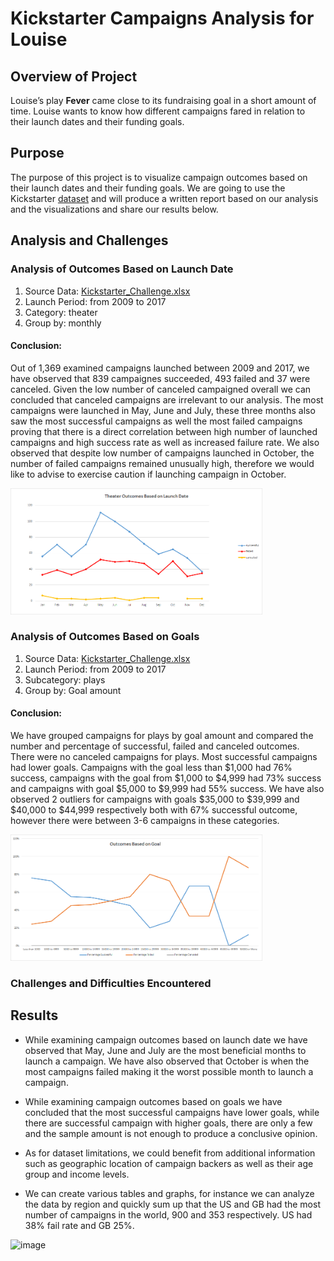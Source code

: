 # Kickstarter Campaigns Analysis for Louise

## Overview of Project
Louise’s play **Fever** came close to its fundraising goal in a short amount of time. Louise wants to know how different campaigns fared in relation to their launch dates and their funding goals. 

## Purpose
The purpose of this project is to visualize campaign outcomes based on their launch dates and their funding goals. We are going to use the Kickstarter [dataset](https://github.com/vkbt/Kickstarter_Analysis//blob/main/Kickstarter_Challenge.xlsx) and will produce a written report based on our analysis and the visualizations and share our results below.

## Analysis and Challenges

### Analysis of Outcomes Based on Launch Date
1. Source Data: [Kickstarter_Challenge.xlsx](https://github.com/vkbt/Kickstarter_Analysis/blob/main/Kickstarter_Challenge.xlsx)
2. Launch Period: from 2009 to 2017
3. Category: theater
4. Group by: monthly

#### Conclusion:
Out of 1,369 examined campaigns launched between 2009 and 2017, we have observed that 839 campaignes succeeded, 493 failed and 37 were canceled. Given the low number of canceled campaigned overall we can concluded that canceled campaigns are irrelevant to our analysis. The most campaigns were launched in May, June and July, these three months also saw the most successful campaigns as well the most failed campaigns proving that there is a direct correlation between high number of launched campaigns and high success rate as well as increased failure rate. We also observed that despite low number of campaigns launched in October, the number of failed campaigns remained unusually high, therefore we would like to advise to exercise caution if launching campaign in October.

<img src="https://github.com/vkbt/Kickstarter_Analysis/blob/main/Resources/Theater_Outcomes_vs_Launch.png" width="80%" height="80%">

### Analysis of Outcomes Based on Goals
1. Source Data: [Kickstarter_Challenge.xlsx](https://github.com/vkbt/Kickstarter_Analysis/blob/main/Kickstarter_Challenge.xlsx)
2. Launch Period: from 2009 to 2017
3. Subcategory: plays
4. Group by: Goal amount

#### Conclusion:
We have grouped campaigns for plays by goal amount and compared the number and percentage of successful, failed and canceled outcomes. There were no canceled campaigns for plays. Most successful campaigns had lower goals. Campaigns with the goal less than $1,000 had 76% success, campaigns with the goal from $1,000 to $4,999 had 73% success and campaigns with goal $5,000 to $9,999 had 55% success. We have also observed 2 outliers for campaigns with goals $35,000 to $39,999 and $40,000 to $44,999 respectively both with 67% successful outcome, however there were between 3-6 campaigns in these categories.

<img src="https://github.com/vkbt/Kickstarter_Analysis/blob/main/Resources/Outcomes_vs_Goals.png" width="80%" height="80%">

### Challenges and Difficulties Encountered

## Results

- While examining campaign outcomes based on launch date we have observed that May, June and July are the most beneficial months to launch a campaign. We have also observed that October is when the most campaigns failed making it the worst possible month to launch a campaign.

- While examining campaign outcomes based on goals we have concluded that the most successful campaigns have lower goals, while there are successful campaign with higher goals, there are only a few and the sample amount is not enough to produce a conclusive opinion.

- As for dataset limitations, we could benefit from additional information such as geographic location of campaign backers as well as their age group and income levels.

- We can create various tables and graphs, for instance we can analyze the data by region and quickly sum up that the US and GB had the most number of campaigns in the world, 900 and 353 respectively. US had 38% fail rate and GB 25%.
	
					

![image](https://user-images.githubusercontent.com/114836744/194788785-b4c36d7b-245d-4ab1-92b7-93b05021e071.png)

